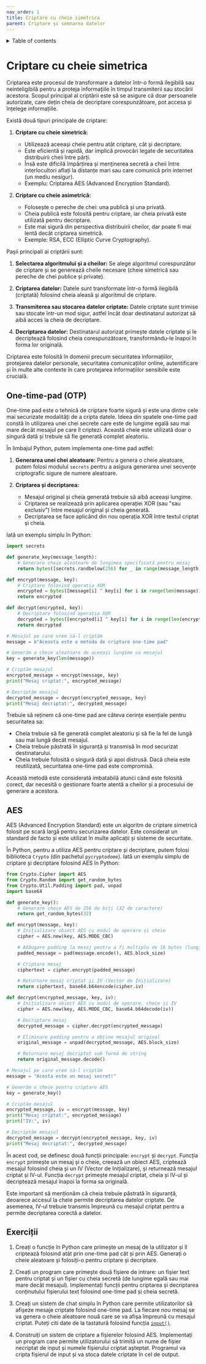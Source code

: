 ```yaml
---
nav_order: 1
title: Criptare cu cheie simetrica
parent: Criptare și semnarea datelor
---
```


<details markdown="block">
  <summary>
    Table of contents
  </summary>
  {: .text-delta }
1. TOC
{:toc}
</details>

# Criptare cu cheie simetrica

Criptarea este procesul de transformare a datelor într-o formă ilegibilă sau neinteligibilă pentru a proteja informațiile în timpul transmiterii sau stocării acestora. Scopul principal al criptării este să se asigure că doar persoanele autorizate, care dețin cheia de decriptare corespunzătoare, pot accesa și înțelege informațiile.

Există două tipuri principale de criptare:

1. **Criptare cu cheie simetrică:**
   - Utilizează aceeași cheie pentru atât criptare, cât și decriptare.
   - Este eficientă și rapidă, dar implică provocări legate de securitatea distribuirii cheii între părți.
   - Însă este dificilă împărțirea și menținerea secretă a cheii între interlocultori aflați la distanțe mari sau care comunică prin internet (un mediu nesigur). 
   - Exemplu: Criptarea AES (Advanced Encryption Standard).

2. **Criptare cu cheie asimetrică:**
   - Folosește o pereche de chei: una publică și una privată.
   - Cheia publică este folosită pentru criptare, iar cheia privată este utilizată pentru decriptare.
   - Este mai sigură din perspectiva distribuirii cheilor, dar poate fi mai lentă decât criptarea simetrică.
   - Exemple: RSA, ECC (Elliptic Curve Cryptography).

Pașii principali ai criptării sunt:

1. **Selectarea algoritmului și a cheilor:** Se alege algoritmul corespunzător de criptare și se generează cheile necesare (cheie simetrică sau pereche de chei publice și private).

2. **Criptarea datelor:** Datele sunt transformate într-o formă ilegibilă (criptată) folosind cheia aleasă și algoritmul de criptare.

3. **Transmiterea sau stocarea datelor criptate:** Datele criptate sunt trimise sau stocate într-un mod sigur, astfel încât doar destinatarul autorizat să aibă acces la cheia de decriptare.

4. **Decriptarea datelor:** Destinatarul autorizat primește datele criptate și le decriptează folosind cheia corespunzătoare, transformându-le înapoi în forma lor originală.

Criptarea este folosită în domenii precum securitatea informațiilor, protejarea datelor personale, securitatea comunicațiilor online, autentificare și în multe alte contexte în care protejarea informațiilor sensibile este crucială.

## One-time-pad (OTP)

One-time pad este o tehnică de criptare foarte sigură și este una dintre cele mai securizate modalități de a cripta datele. Ideea din spatele one-time pad constă în utilizarea unei chei secrete care este de lungime egală sau mai mare decât mesajul pe care îl criptezi. Această cheie este utilizată doar o singură dată și trebuie să fie generată complet aleatoriu.

În limbajul Python, putem implementa one-time pad astfel:

1. **Generarea unei chei aleatoare:**
   Pentru a genera o cheie aleatoare, putem folosi modulul `secrets` pentru a asigura generarea unei secvențe criptografic sigure de numere aleatoare.

2. **Criptarea și decriptarea:**
   - Mesajul original și cheia generată trebuie să aibă aceeași lungime.
   - Criptarea se realizează prin aplicarea operației XOR (sau "sau exclusiv") între mesajul original și cheia generată.
   - Decriptarea se face aplicând din nou operația XOR între textul criptat și cheia.

Iată un exemplu simplu în Python:

```python
import secrets

def generate_key(message_length):
    # Generare cheie aleatoare de lungimea specificată pentru mesaj
    return bytes([secrets.randbelow(256) for _ in range(message_length)])

def encrypt(message, key):
    # Criptare folosind operația XOR
    encrypted = bytes([message[i] ^ key[i] for i in range(len(message))])
    return encrypted

def decrypt(encrypted, key):
    # Decriptare folosind operația XOR
    decrypted = bytes([encrypted[i] ^ key[i] for i in range(len(encrypted))])
    return decrypted

# Mesajul pe care vrem să-l criptăm
message = b"Aceasta este o metoda de criptare one-time pad"

# Generăm o cheie aleatoare de aceeași lungime cu mesajul
key = generate_key(len(message))

# Criptăm mesajul
encrypted_message = encrypt(message, key)
print("Mesaj criptat:", encrypted_message)

# Decriptăm mesajul
decrypted_message = decrypt(encrypted_message, key)
print("Mesaj decriptat:", decrypted_message)
```

Trebuie să reținem că one-time pad are câteva cerințe esențiale pentru securitatea sa:
- Cheia trebuie să fie generată complet aleatoriu și să fie la fel de lungă sau mai lungă decât mesajul.
- Cheia trebuie păstrată în siguranță și transmisă în mod securizat destinatarului.
- Cheia trebuie folosită o singură dată și apoi distrusă. Dacă cheia este reutilizată, securitatea one-time pad este compromisă.

Această metodă este considerată imbatabilă atunci când este folosită corect, dar necesită o gestionare foarte atentă a cheilor și a procesului de generare a acestora.

## AES

AES (Advanced Encryption Standard) este un algoritm de criptare simetrică folosit pe scară largă pentru securizarea datelor. Este considerat un standard de facto și este utilizat în multe aplicații și sisteme de securitate.

În Python, pentru a utiliza AES pentru criptare și decriptare, putem folosi biblioteca `Crypto` (din pachetul `pycryptodome`). Iată un exemplu simplu de criptare și decriptare folosind AES în Python:

```python
from Crypto.Cipher import AES
from Crypto.Random import get_random_bytes
from Crypto.Util.Padding import pad, unpad
import base64

def generate_key():
    # Generare cheie AES de 256 de biți (32 de caractere)
    return get_random_bytes(32)

def encrypt(message, key):
    # Inițializare obiect AES cu modul de operare și cheie
    cipher = AES.new(key, AES.MODE_CBC)

    # Adăugare padding la mesaj pentru a fi multiplu de 16 bytes (lungimea blocului pentru AES)
    padded_message = pad(message.encode(), AES.block_size)

    # Criptare mesaj
    ciphertext = cipher.encrypt(padded_message)

    # Returnare mesaj criptat și IV (Vector de Inițializare)
    return ciphertext, base64.b64encode(cipher.iv)

def decrypt(encrypted_message, key, iv):
    # Inițializare obiect AES cu modul de operare, cheie și IV
    cipher = AES.new(key, AES.MODE_CBC, base64.b64decode(iv))

    # Decriptare mesaj
    decrypted_message = cipher.decrypt(encrypted_message)

    # Eliminare padding pentru a obține mesajul original
    original_message = unpad(decrypted_message, AES.block_size)

    # Returnare mesaj decriptat sub formă de string
    return original_message.decode()

# Mesajul pe care vrem să-l criptăm
message = "Acesta este un mesaj secret!"

# Generăm o cheie pentru criptare AES
key = generate_key()

# Criptăm mesajul
encrypted_message, iv = encrypt(message, key)
print("Mesaj criptat:", encrypted_message)
print("IV:", iv)

# Decriptăm mesajul
decrypted_message = decrypt(encrypted_message, key, iv)
print("Mesaj decriptat:", decrypted_message)
```

În acest cod, se definesc două funcții principale: `encrypt` și `decrypt`. Funcția `encrypt` primește un mesaj și o cheie, creează un obiect AES, criptează mesajul folosind cheia și un IV (Vector de Inițializare), și returnează mesajul criptat și IV-ul. Funcția `decrypt` primește mesajul criptat, cheia și IV-ul și decriptează mesajul înapoi la forma sa originală.

Este important să menționăm că cheia trebuie păstrată în siguranță, deoarece accesul la cheie permite decriptarea datelor criptate. De asemenea, IV-ul trebuie transmis împreună cu mesajul criptat pentru a permite decriptarea corectă a datelor.

## Exerciții

1. Creați o funcție în Python care primește un mesaj de la utilizator și îl criptează folosind atât prin one-time pad cât și prin AES. Generați o cheie aleatoare și folosiți-o pentru criptare și decriptare.

1. Creați un program care primește două fișiere de intrare: un fișier text pentru criptat și un fișier cu cheia secretă (de lungime egală sau mai mare decât mesajul). Implementați funcții pentru criptarea și decriptarea conținutului fișierului text folosind one-time pad și cheia secretă.

1. Creați un sistem de chat simplu în Python care permite utilizatorilor să afișeze mesaje criptate folosind one-time pad. La fiecare nou mesaj se va genera o cheie aleatoare nouă care se va afișa împreună cu mesajul criptat.
Puteți citi date de la tastatură folosind funcția [`input()`](https://docs.python.org/3/library/functions.html#input).

1. Construiți un sistem de criptare a fișierelor folosind AES. Implementați un program care permite utilizatorului să trimită un nume de fișier necriptat de input și numele fișierului criptat așteptat.
Programul va cripta fișierul de input și va stoca datele criptate în cel de output.
